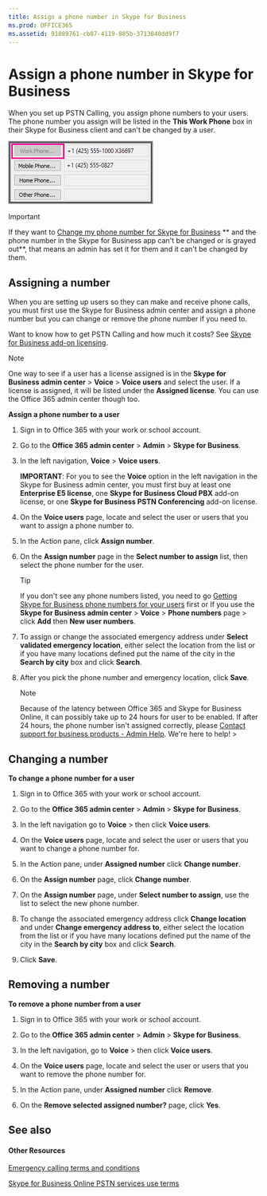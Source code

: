 ```yaml
---
title: Assign a phone number in Skype for Business
ms.prod: OFFICE365
ms.assetid: 91089761-cb87-4119-885b-3713840dd9f7
---
```



# Assign a phone number in Skype for Business

When you set up PSTN Calling, you assign phone numbers to your users. The phone number you assign will be listed in the **This Work Phone** box in their Skype for Business client and can't be changed by a user.
  
    
    


  
    
    
![Work Phone Number is Greyed Out.](images/5212fa64-b55c-4398-9709-a334f3ffa749.png)
  
    
    

    
> [!IMPORTANT]
> If they want to  [Change my phone number for Skype for Business](http://technet.microsoft.com/library/20e03cc1-c023-4e5d-bafd-064ddb59ed5e%28Office.14%29.aspx) ** and the phone number in the Skype for Business app can't be changed or is grayed out**, that means an admin has set it for them and it can't be changed by them.
  
    
    


## Assigning a number

When you are setting up users so they can make and receive phone calls, you must first use the Skype for Business admin center and assign a phone number but you can change or remove the phone number if you need to.
  
    
    
Want to know how to get PSTN Calling and how much it costs? See  [Skype for Business add-on licensing](skype-for-business-add-on-licensing.md).
  
    
    

> [!NOTE]
> One way to see if a user has a license assigned is in the **Skype for Business admin center** > **Voice** > **Voice users** and select the user. If a license is assigned, it will be listed under the **Assigned license**. You can use the Office 365 admin center though too. 
  
    
    

 **Assign a phone number to a user**
  
    
    

1. Sign in to Office 365 with your work or school account.
    
  
2. Go to the **Office 365 admin center** > **Admin** > **Skype for Business**.
    
  
3. In the left navigation, **Voice** > **Voice users**.
    
    **IMPORTANT**: For you to see the **Voice** option in the left navigation in the Skype for Business admin center, you must first buy at least one **Enterprise E5 license**, one **Skype for Business Cloud PBX** add-on license, or one **Skype for Business PSTN Conferencing** add-on license.
    
  
4. On the **Voice users** page, locate and select the user or users that you want to assign a phone number to.
    
  
5. In the Action pane, click **Assign number**.
    
  
6. On the **Assign number** page in the **Select number to assign** list, then select the phone number for the user.
    
    > [!TIP]
      > If you don't see any phone numbers listed, you need to go  [Getting Skype for Business phone numbers for your users](getting-skype-for-business-phone-numbers-for-your-users.md) first or If you use the **Skype for Business admin center** > **Voice** > **Phone numbers** page > click **Add** then **New user numbers**. 
7. To assign or change the associated emergency address under **Select validated emergency location**, either select the location from the list or if you have many locations defined put the name of the city in the **Search by city** box and click **Search**.
    
  
8. After you pick the phone number and emergency location, click **Save**.
    
    > [!NOTE]
      > Because of the latency between Office 365 and Skype for Business Online, it can possibly take up to 24 hours for user to be enabled. If after 24 hours, the phone number isn't assigned correctly, please  [Contact support for business products - Admin Help](http://technet.microsoft.com/library/32a17ca7-6fa0-4870-8a8d-e25ba4ccfd4b%28Office.14%29.aspx). We're here to help! > 

## Changing a number

 **To change a phone number for a user**
  
    
    

1. Sign in to Office 365 with your work or school account.
    
  
2. Go to the **Office 365 admin center** > **Admin** > **Skype for Business**.
    
  
3. In the left navigation go to **Voice** > then click **Voice users**.
    
  
4. On the **Voice users** page, locate and select the user or users that you want to change a phone number for.
    
  
5. In the Action pane, under **Assigned number** click **Change number**. 
    
  
6. On the **Assign number** page, click **Change number**.
    
  
7. On the **Assign number** page, under **Select number to assign**, use the list to select the new phone number. 
    
  
8. To change the associated emergency address click **Change location** and under **Change emergency address to**, either select the location from the list or if you have many locations defined put the name of the city in the **Search by city** box and click **Search**.
    
  
9. Click **Save**.
    
  

## Removing a number

 **To remove a phone number from a user**
  
    
    

1. Sign in to Office 365 with your work or school account.
    
  
2. Go to the **Office 365 admin center** > **Admin** > **Skype for Business**.
    
  
3. In the left navigation, go to **Voice** > then click **Voice users**.
    
  
4. On the **Voice users** page, locate and select the user or users that you want to remove the phone number for.
    
  
5. In the Action pane, under **Assigned number** click **Remove**. 
    
  
6. On the **Remove selected assigned number?** page, click **Yes**.
    
  

## See also


#### Other Resources


  
    
    
 [Emergency calling terms and conditions](emergency-calling-terms-and-conditions.md)
  
    
    
 [Skype for Business Online PSTN services use terms](skype-for-business-online-pstn-services-use-terms.md)
